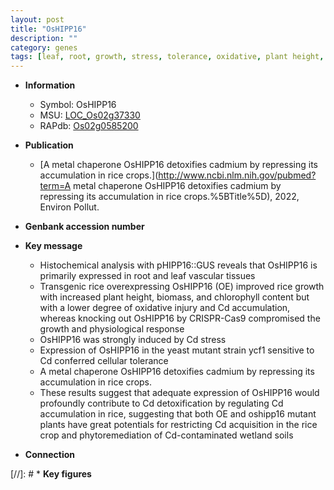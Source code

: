 ```yaml
---
layout: post
title: "OsHIPP16"
description: ""
category: genes
tags: [leaf, root, growth, stress, tolerance, oxidative, plant height, cadmium, chlorophyll, detoxification, chlorophyll content]
---
```


* **Information**  
    + Symbol: OsHIPP16  
    + MSU: [LOC_Os02g37330](http://rice.uga.edu/cgi-bin/ORF_infopage.cgi?orf=LOC_Os02g37330)  
    + RAPdb: [Os02g0585200](http://rapdb.dna.affrc.go.jp/viewer/gbrowse_details/irgsp1?name=Os02g0585200)  

* **Publication**  
    + [A metal chaperone OsHIPP16 detoxifies cadmium by repressing its accumulation in rice crops.](http://www.ncbi.nlm.nih.gov/pubmed?term=A metal chaperone OsHIPP16 detoxifies cadmium by repressing its accumulation in rice crops.%5BTitle%5D), 2022, Environ Pollut.

* **Genbank accession number**  

* **Key message**  
    + Histochemical analysis with pHIPP16::GUS reveals that OsHIPP16 is primarily expressed in root and leaf vascular tissues
    + Transgenic rice overexpressing OsHIPP16 (OE) improved rice growth with increased plant height, biomass, and chlorophyll content but with a lower degree of oxidative injury and Cd accumulation, whereas knocking out OsHIPP16 by CRISPR-Cas9 compromised the growth and physiological response
    + OsHIPP16 was strongly induced by Cd stress
    + Expression of OsHIPP16 in the yeast mutant strain ycf1 sensitive to Cd conferred cellular tolerance
    + A metal chaperone OsHIPP16 detoxifies cadmium by repressing its accumulation in rice crops.
    + These results suggest that adequate expression of OsHIPP16 would profoundly contribute to Cd detoxification by regulating Cd accumulation in rice, suggesting that both OE and oshipp16 mutant plants have great potentials for restricting Cd acquisition in the rice crop and phytoremediation of Cd-contaminated wetland soils

* **Connection**  

[//]: # * **Key figures**  


